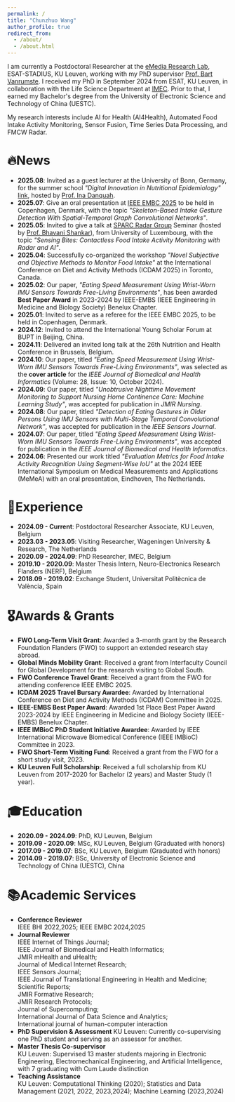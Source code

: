 ```yaml
---
permalink: /
title: "Chunzhuo Wang"
author_profile: true
redirect_from: 
  - /about/
  - /about.html
---
```


I am currently a Postdoctoral Researcher at the [eMedia Research Lab](https://iiw.kuleuven.be/onderzoek/emedia), ESAT-STADIUS, KU Leuven, working with my PhD supervisor [Prof. Bart Vanrumste](https://www.kuleuven.be/wieiswie/en/person/00045098). I received my PhD in September 2024 from ESAT, KU Leuven, in collaboration with the Life Science Department at [IMEC](https://www.imec-int.com/en). Prior to that, I earned my Bachelor's degree from the University of Electronic Science and Technology of China (UESTC).

My research interests include AI for Health (AI4Health), Automated Food Intake Activity Monitoring, Sensor Fusion, Time Series Data Processing, and FMCW Radar. 

🔥News
======
- **2025.08**: Invited as a guest lecturer at the University of Bonn, Germany, for the summer school *"Digital Innovation in Nutritional Epidemiology"* [link](https://www.uni-bonn.de/en/research-and-teaching/research-profile/transdisciplinary-research-areas/tra-6-sustainable-futures/offers/summer-school-nutritional-epidemiology), hosted by [Prof. Ina Danquah](https://www.uni-bonn.de/en/research-and-teaching/research-profile/transdisciplinary-research-areas/tra-6-sustainable-futures/hertz-professur).
- **2025.07**: Give an oral presentation at [IEEE EMBC 2025](https://embc.embs.org/2025) to be held in Copenhagen, Denmark, with the topic *"Skeleton-Based Intake Gesture Detection With Spatial-Temporal Graph Convolutional Networks"*.
- **2025.05**: Invited to give a talk at [SPARC Radar Group](https://www.uni.lu/snt-en/research-groups/sparc/) Seminar (hosted by [Prof. Bhavani Shankar](https://scholar.google.lu/citations?user=JXx5O8kAAAAJ&hl=en)), from University of Luxembourg, with the topic *"Sensing Bites: Contactless Food Intake Activity Monitoring with Radar and AI"*.
- **2025.04**: Successfully co-organized the workshop *"Novel Subjective and Objective Methods to Monitor Food Intake"* at the International Conference on Diet and Activity Methods (ICDAM 2025) in Toronto, Canada.
- **2025.02**: Our paper, *"Eating Speed Measurement Using Wrist-Worn IMU Sensors Towards Free-Living Environments"*, has been awarded **Best Paper Award** in 2023-2024 by IEEE-EMBS (IEEE Engineering in Medicine and Biology Society) Benelux Chapter.
- **2025.01**: Invited to serve as a referee for the IEEE EMBC 2025, to be held in Copenhagen, Denmark.
- **2024.12**: Invited to attend the International Young Scholar Forum at BUPT in Beijing, China.
- **2024.11**: Delivered an invited long talk at the 26th Nutrition and Health Conference in Brussels, Belgium.
- **2024.10**: Our paper, titled *"Eating Speed Measurement Using Wrist-Worn IMU Sensors Towards Free-Living Environments"*, was selected as the **cover article** for the *IEEE Journal of Biomedical and Health Informatics* (Volume: 28, Issue: 10, October 2024).
- **2024.09**: Our paper, titled *"Unobtrusive Nighttime Movement Monitoring to Support Nursing Home Continence Care: Machine Learning Study"*, was accepted for publication in *JMIR Nursing*.
- **2024.08**: Our paper, titled *"Detection of Eating Gestures in Older Persons Using IMU Sensors with Multi-Stage Temporal Convolutional Network"*, was accepted for publication in the *IEEE Sensors Journal*.
- **2024.07**: Our paper, titled *"Eating Speed Measurement Using Wrist-Worn IMU Sensors Towards Free-Living Environments"*, was accepted for publication in the *IEEE Journal of Biomedical and Health Informatics*.
- **2024.06**: Presented our work titled *"Evaluation Metrics for Food Intake Activity Recognition Using Segment-Wise IoU"* at the 2024 IEEE International Symposium on Medical Measurements and Applications (MeMeA) with an oral presentation, Eindhoven, The Netherlands.

💼Experience
======
- **2024.09 - Current**: Postdoctoral Researcher Associate, KU Leuven, Belgium
- **2023.03 - 2023.05**: Visiting Researcher, Wageningen University & Research, The Netherlands
- **2020.09 - 2024.09**: PhD Researcher, IMEC, Belgium
- **2019.10 - 2020.09**: Master Thesis Intern, Neuro-Electronics Research Flanders (NERF), Belgium
- **2018.09 - 2019.02**: Exchange Student, Universitat Politècnica de València, Spain

🎖️Awards & Grants
======
- **FWO Long-Term Visit Grant**: Awarded a 3-month grant by the Research Foundation Flanders (FWO) to support an extended research stay abroad.
- **Global Minds Mobility Grant**: Received a grant from Interfaculty Council for Global Development for the research visiting to Global South.
- **FWO Conference Travel Grant**: Received a grant from the FWO for attending conference IEEE EMBC 2025.
- **ICDAM 2025 Travel Bursary Awardee**: Awarded by International Conference on Diet and Activity Methods (ICDAM) Committee in 2025.
- **IEEE-EMBS Best Paper Award**: Awarded 1st Place Best Paper Award 2023-2024 by IEEE Engineering in Medicine and Biology Society (IEEE-EMBS) Benelux Chapter.
- **IEEE IMBioC PhD Student Initiative Awardee**: Awarded by IEEE International Microwave Biomedical Conference (IEEE IMBioC) Committee in 2023.
- **FWO Short-Term Visiting Fund**: Received a grant from the FWO for a short study visit, 2023.
- **KU Leuven Full Scholarship**: Received a full scholarship from KU Leuven from 2017-2020 for Bachelor (2 years) and Master Study (1 year).
  
🎓Education
======
- **2020.09 - 2024.09**: PhD, KU Leuven, Belgium 
- **2019.09 - 2020.09**: MSc, KU Leuven, Belgium (Graduated with honors)
- **2017.09 - 2019.07**: BSc, KU Leuven, Belgium (Graduated with honors)
- **2014.09 - 2019.07**: BSc, University of Electronic Science and Technology of China (UESTC), China

📚Academic Services
======
- **Conference Reviewer**  
  IEEE BHI 2022,2025; IEEE EMBC 2024,2025
- **Journal Reviewer**  
  IEEE Internet of Things Journal;<br>
  IEEE Journal of Biomedical and Health Informatics;<br>
  JMIR mHealth and uHealth;<br>
  Journal of Medical Internet Research;<br>
  IEEE Sensors Journal;<br>
  IEEE Journal of Translational Engineering in Health and Medicine;<br>
  Scientific Reports;<br>
  JMIR Formative Research;<br>
  JMIR Research Protocols;<br>
  Journal of Supercomputing;<br>
  International Journal of Data Science and Analytics;<br>
  International journal of human-computer interaction
- **PhD Supervision & Assessment**
  KU Leuven: Currently co-supervising one PhD student and serving as an assessor for another.
- **Master Thesis Co-supervisor**  
  KU Leuven: Supervised 13 master students majoring in Electronic Engineering, Electromechanical Engineering, and Artificial Intelligence, with 7 graduating with Cum Laude distinction 
- **Teaching Assistance**  
  KU Leuven: Computational Thinking (2020); Statistics and Data Management (2021, 2022, 2023,2024); Machine Learning (2023,2024)
